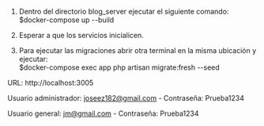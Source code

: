 1. Dentro del directorio blog_server ejecutar el siguiente comando:   
$docker-compose up --build

2. Esperar a que los servicios inicialicen.

3. Para ejecutar las migraciones abrir otra terminal en la misma ubicación y ejecutar:   
$docker-compose exec app php artisan migrate:fresh --seed

URL:
http://localhost:3005

Usuario administrador: joseez182@gmail.com - Contraseña: Prueba1234


Usuario general: jm@gmail.com - Contraseña: Prueba1234
